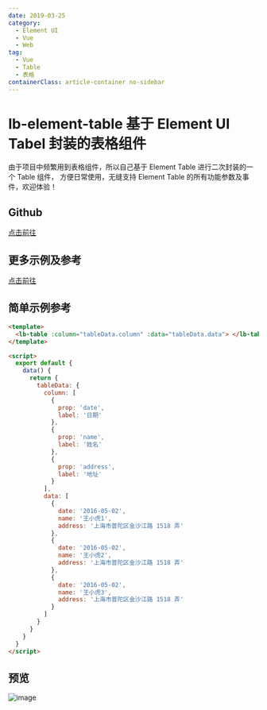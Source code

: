 ```yaml
---
date: 2019-03-25
category:
  - Element UI
  - Vue
  - Web
tag:
  - Vue
  - Table
  - 表格
containerClass: article-container no-sidebar
---
```


# lb-element-table 基于 Element UI Tabel 封装的表格组件

由于项目中频繁用到表格组件，所以自己基于 Element Table 进行二次封装的一个 Table 组件，
方便日常使用，无缝支持 Element Table 的所有功能参数及事件，欢迎体验！

<!-- more -->

## Github

[点击前往](https://github.com/liub1934/lb-element-table)

## 更多示例及参考

[点击前往](https://github.liubing.me/lb-element-table/zh/guide/)

## 简单示例参考

```html
<template>
  <lb-table :column="tableData.column" :data="tableData.data"> </lb-table>
</template>

<script>
  export default {
    data() {
      return {
        tableData: {
          column: [
            {
              prop: 'date',
              label: '日期'
            },
            {
              prop: 'name',
              label: '姓名'
            },
            {
              prop: 'address',
              label: '地址'
            }
          ],
          data: [
            {
              date: '2016-05-02',
              name: '王小虎1',
              address: '上海市普陀区金沙江路 1518 弄'
            },
            {
              date: '2016-05-02',
              name: '王小虎2',
              address: '上海市普陀区金沙江路 1518 弄'
            },
            {
              date: '2016-05-02',
              name: '王小虎3',
              address: '上海市普陀区金沙江路 1518 弄'
            }
          ]
        }
      }
    }
  }
</script>
```

## 预览

![image](https://image.liubing.me/2019/12/26/c1530a5da8b76.png)
